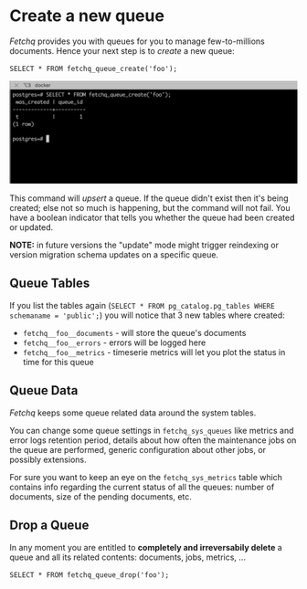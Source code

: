 # Create a new queue

_Fetchq_ provides you with queues for you to manage few-to-millions documents. Hence your next
step is to _create_ a new queue:

````
SELECT * FROM fetchq_queue_create('foo');
````

![create-queue](03-create-queue.png)

This command will _upsert_ a queue. If the queue didn't exist then it's being created; else not
so much is happening, but the command will not fail. You have a boolean indicator that tells
you whether the queue had been created or updated.

**NOTE:** in future versions the "update" mode might trigger reindexing or version migration
schema updates on a specific queue.

## Queue Tables

If you list the tables again (`SELECT * FROM pg_catalog.pg_tables WHERE schemaname = 'public';`)
you will notice that 3 new tables where created:

* `fetchq__foo__documents` - will store the queue's documents
* `fetchq__foo__errors` - errors will be logged here
* `fetchq__foo__metrics` - timeserie metrics will let you plot the status in time for this queue

## Queue Data

_Fetchq_ keeps some queue related data around the system tables.

You can change some queue settings in `fetchq_sys_queues` like metrics and error logs retention period,
details about how often the maintenance jobs on the queue are performed, generic configuration about
other jobs, or possibly extensions.

For sure you want to keep an eye on the `fetchq_sys_metrics` table which contains info regarding
the current status of all the queues: number of documents, size of the pending documents, etc.

## Drop a Queue

In any moment you are entitled to **completely and irreversabily delete** a queue and all its related
contents: documents, jobs, metrics, ...

```
SELECT * FROM fetchq_queue_drop('foo');
```
